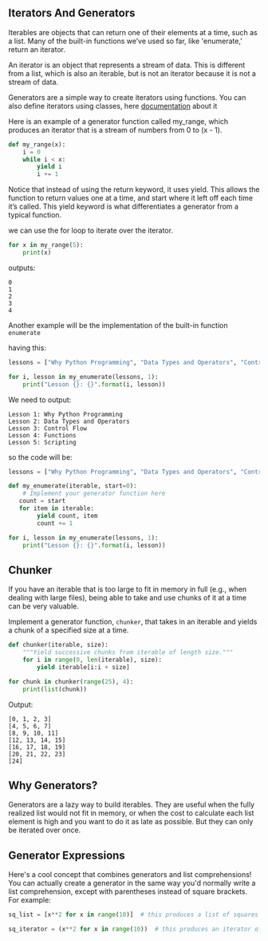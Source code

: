 ## Iterators And Generators

Iterables are objects that can return one of their elements at a time, such as a list. Many of the built-in functions we’ve used so far, like 'enumerate,' return an iterator.

An iterator is an object that represents a stream of data. This is different from a list, which is also an iterable, but is not an iterator because it is not a stream of data.

Generators are a simple way to create iterators using functions. You can also define iterators using classes, here [documentation](https://docs.python.org/3/tutorial/classes.html#iterators) about it

Here is an example of a generator function called my_range, which produces an iterator that is a stream of numbers from 0 to (x - 1).

```python
def my_range(x):
    i = 0
    while i < x:
        yield i
        i += 1
```

Notice that instead of using the return keyword, it uses yield. This allows the function to return values one at a time, and start where it left off each time it’s called. This yield keyword is what differentiates a generator from a typical function.

we can use  the for loop to iterate over the iterator.

```python
for x in my_range(5):
    print(x)
```

outputs:

```
0
1
2
3
4
```

Another example will be the implementation of the built-in function `enumerate`

having this:

```python
lessons = ["Why Python Programming", "Data Types and Operators", "Control Flow", "Functions", "Scripting"]

for i, lesson in my_enumerate(lessons, 1):
    print("Lesson {}: {}".format(i, lesson))
```

We need to output:

```
Lesson 1: Why Python Programming
Lesson 2: Data Types and Operators
Lesson 3: Control Flow
Lesson 4: Functions
Lesson 5: Scripting
```

so the code will be:

```python
lessons = ["Why Python Programming", "Data Types and Operators", "Control Flow", "Functions", "Scripting"]

def my_enumerate(iterable, start=0):
    # Implement your generator function here
   count = start
   for item in iterable:
    	yield count, item
    	count += 1

for i, lesson in my_enumerate(lessons, 1):
    print("Lesson {}: {}".format(i, lesson))
```

## Chunker
If you have an iterable that is too large to fit in memory in full (e.g., when dealing with large files), being able to take and use chunks of it at a time can be very valuable.

Implement a generator function, `chunker`, that takes in an iterable and yields a chunk of a specified size at a time.

```python
def chunker(iterable, size):
    """Yield successive chunks from iterable of length size."""
    for i in range(0, len(iterable), size):
        yield iterable[i:i + size]

for chunk in chunker(range(25), 4):
    print(list(chunk))
```

Output:

```
[0, 1, 2, 3]
[4, 5, 6, 7]
[8, 9, 10, 11]
[12, 13, 14, 15]
[16, 17, 18, 19]
[20, 21, 22, 23]
[24]
```
## Why Generators?

Generators are a lazy way to build iterables. They are useful when the fully realized list would not fit in memory, or when the cost to calculate each list element is high and you want to do it as late as possible. But they can only be iterated over once.

## Generator Expressions

Here's a cool concept that combines generators and list comprehensions! You can actually create a generator in the same way you'd normally write a list comprehension, except with parentheses instead of square brackets. For example:

```python
sq_list = [x**2 for x in range(10)]  # this produces a list of squares

sq_iterator = (x**2 for x in range(10))  # this produces an iterator of squares

```

